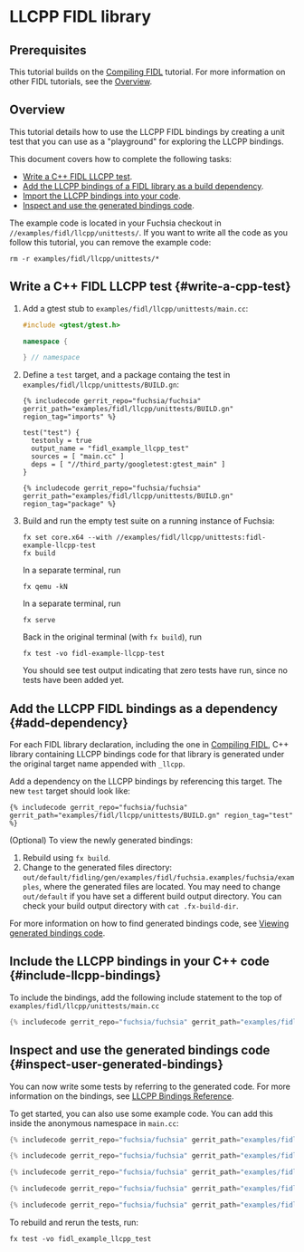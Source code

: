 # LLCPP FIDL library

## Prerequisites

This tutorial builds on the [Compiling FIDL][fidl-intro] tutorial.
For more information on other FIDL tutorials, see the [Overview][overview].

## Overview

This tutorial details how to use the LLCPP FIDL bindings
by creating a unit test that you can use as a "playground" for
exploring the LLCPP bindings.

This document covers how to complete the following tasks:

* [Write a C++ FIDL LLCPP test](#write-a-cpp-test).
* [Add the LLCPP bindings of a FIDL library as a build
  dependency](#add-dependency).
* [Import the LLCPP bindings into your code](#include-llcpp-bindings).
* [Inspect and use the generated bindings
  code](#inspect-user-generated-bindings).

The example code is located in your Fuchsia checkout in
`//examples/fidl/llcpp/unittests/`. If you want to write all the code
as you follow this tutorial, you can remove the example code:

```
rm -r examples/fidl/llcpp/unittests/*
```

## Write a C++ FIDL LLCPP test {#write-a-cpp-test}

1. Add a gtest stub to `examples/fidl/llcpp/unittests/main.cc`:

   ```c++
   #include <gtest/gtest.h>

   namespace {

   } // namespace
   ```

1. Define a `test` target, and a package containg the test in
   `examples/fidl/llcpp/unittests/BUILD.gn`:

   ```gn
   {% includecode gerrit_repo="fuchsia/fuchsia" gerrit_path="examples/fidl/llcpp/unittests/BUILD.gn" region_tag="imports" %}

   test("test") {
     testonly = true
     output_name = "fidl_example_llcpp_test"
     sources = [ "main.cc" ]
     deps = [ "//third_party/googletest:gtest_main" ]
   }

   {% includecode gerrit_repo="fuchsia/fuchsia" gerrit_path="examples/fidl/llcpp/unittests/BUILD.gn" region_tag="package" %}
   ```

1. Build and run the empty test suite on a running instance of Fuchsia:

   ```
   fx set core.x64 --with //examples/fidl/llcpp/unittests:fidl-example-llcpp-test
   fx build
   ```

   In a separate terminal, run

   ```
   fx qemu -kN
   ```

   In a separate terminal, run

   ```
   fx serve
   ```

   Back in the original terminal (with `fx build`), run

   ```
   fx test -vo fidl-example-llcpp-test
   ```

   You should see test output indicating that zero tests have run,
   since no tests have been added yet.

## Add the LLCPP FIDL bindings as a dependency {#add-dependency}

For each FIDL library declaration, including the one in [Compiling FIDL][fidl-intro],
C++ library containing LLCPP bindings code for that library is generated under the original target
name appended with `_llcpp`.

Add a dependency on the LLCPP bindings by referencing this target. The new `test`
target should look like:

```gn
{% includecode gerrit_repo="fuchsia/fuchsia" gerrit_path="examples/fidl/llcpp/unittests/BUILD.gn" region_tag="test" %}
```

(Optional) To view the newly generated bindings:

1. Rebuild using `fx build`.
2. Change to the generated files directory:
   `out/default/fidling/gen/examples/fidl/fuchsia.examples/fuchsia/examples`, where the
   generated files are located.
   You may need to change `out/default` if you have set a different build output
   directory. You can check your build output directory with `cat .fx-build-dir`.

For more information on how to find generated bindings code, see
[Viewing generated bindings code][generated-code].

## Include the LLCPP bindings in your C++ code {#include-llcpp-bindings}

To include the bindings, add the following include statement to the top of
`examples/fidl/llcpp/unittests/main.cc`

```cpp
{% includecode gerrit_repo="fuchsia/fuchsia" gerrit_path="examples/fidl/llcpp/unittests/main.cc" region_tag="include" %}
```

## Inspect and use the generated bindings code {#inspect-user-generated-bindings}

You can now write some tests by referring to the generated code. For more
information on the bindings, see [LLCPP Bindings Reference][bindings-ref].

To get started, you can also use some example code. You can add this inside the
anonymous namespace in `main.cc`:

```cpp
{% includecode gerrit_repo="fuchsia/fuchsia" gerrit_path="examples/fidl/llcpp/unittests/main.cc" region_tag="bits" %}

{% includecode gerrit_repo="fuchsia/fuchsia" gerrit_path="examples/fidl/llcpp/unittests/main.cc" region_tag="enums" %}

{% includecode gerrit_repo="fuchsia/fuchsia" gerrit_path="examples/fidl/llcpp/unittests/main.cc" region_tag="structs" %}

{% includecode gerrit_repo="fuchsia/fuchsia" gerrit_path="examples/fidl/llcpp/unittests/main.cc" region_tag="unions" %}

{% includecode gerrit_repo="fuchsia/fuchsia" gerrit_path="examples/fidl/llcpp/unittests/main.cc" region_tag="tables" %}
```

To rebuild and rerun the tests, run:

```
fx test -vo fidl_example_llcpp_test
```

<!-- xrefs -->
[generated-code]: /docs/development/languages/fidl/guides/generated-code.md#rust
[bindings-ref]: /docs/reference/fidl/bindings/llcpp-bindings.md
[fidl-intro]: /docs/development/languages/fidl/tutorials/fidl.md
[overview]: /docs/development/languages/fidl/tutorials/overview.md
[server-tut]: /docs/development/languages/fidl/tutorials/llcpp/basics/server.md
